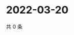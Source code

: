 # 2022-03-20

共 0 条

<!-- BEGIN WEIBO -->
<!-- 最后更新时间 Sun Mar 20 2022 18:16:04 GMT+0800 (China Standard Time) -->

<!-- END WEIBO -->
